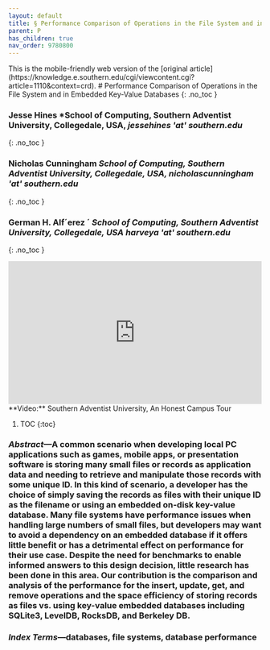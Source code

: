 ```yaml
---
layout: default
title: § Performance Comparison of Operations in the File System and in Embedded Key-Value Databases  
parent: P 
has_children: true
nav_order: 9780800
---
```

<style>
.dont-break-out {
  /* These are technically the same, but use both */
  overflow-wrap: break-word;
  word-wrap: break-word;

     -ms-word-break: break-all;
  /* This is the dangerous one in WebKit, as it breaks things wherever */
  word-break: break-all;
  /* Instead use this non-standard one: */
  word-break: break-word;
}

.youtube-container {
    position: relative;
    width: 100%;
    height: 0;
    padding-bottom: 56.25%;
}
.youtube-video {
    position: absolute;
    top: 0;
    left: 0;
    width: 100%;
    height: 100%;
}

</style>

<div class="dont-break-out" markdown="1">
This is the mobile-friendly web version of the [original article](https://knowledge.e.southern.edu/cgi/viewcontent.cgi?article=1110&context=crd).
# Performance Comparison of Operations in the File System and in Embedded Key-Value Databases
{: .no_toc }


### Jesse Hines *School of Computing, Southern Adventist University, Collegedale, USA, *jessehines 'at' southern.edu*
{: .no_toc }

### Nicholas Cunningham *School of Computing, Southern Adventist University, Collegedale, USA, nicholascunningham 'at' southern.edu*
{: .no_toc }

### German H. Alf´erez ´ *School of Computing, Southern Adventist University, Collegedale, USA harveya 'at' southern.edu*
{: .no_toc }


<div class="youtube-container">
<iframe width="100%" src="https://www.youtube.com/embed/p4jAgaaIzJ0" title="YouTube video player" frameborder="0" allow="accelerometer; autoplay; clipboard-write; encrypted-media; gyroscope; picture-in-picture" allowfullscreen class="youtube-video"></iframe>
</div>
**Video:** Southern Adventist University, An Honest Campus Tour
 
1. TOC
{:toc}

### *Abstract*—A common scenario when developing local PC applications such as games, mobile apps, or presentation software is storing many small files or records as application data and needing to retrieve and manipulate those records with some unique ID. In this kind of scenario, a developer has the choice of simply saving the records as files with their unique ID as the filename or using an embedded on-disk key-value database. Many file systems have performance issues when handling large numbers of small files, but developers may want to avoid a dependency on an embedded database if it offers little benefit or has a detrimental effect on performance for their use case. Despite the need for benchmarks to enable informed answers to this design decision, little research has been done in this area. Our contribution is the comparison and analysis of the performance for the insert, update, get, and remove operations and the space efficiency of storing records as files vs. using key-value embedded databases including SQLite3, LevelDB, RocksDB, and Berkeley DB.

### *Index Terms*—databases, file systems, database performance
</div>
